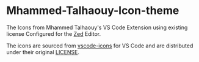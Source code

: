 # Mhammed-Talhaouy-Icon-theme
The Icons from Mhammed Talhaouy's VS Code Extension using existing license 
Configured for the [Zed](https://zed.dev/) Editor.

The icons are sourced from [vscode-icons]([https://github.com/material-extensions/vscode-material-icon-theme](https://github.com/tal7aouy/vscode-icons)) for VS Code and are distributed under their original [LICENSE](./LICENSE).
